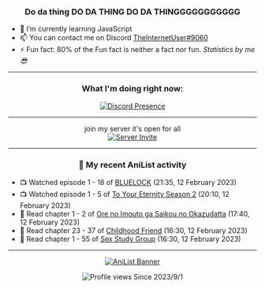 <div align="center">

### Do da thing DO DA THING DO DA THINGGGGGGGGGGG
</div>

- 🌱 I’m currently learning JavaScript
- 📫 You can contact me on Discord [TheInternetUser#9060](https://discord.com/users/534117072796385300)
- ⚡ Fun fact: 80% of the Fun fact is neither a fact nor fun. _Statistics by me 😎_
<hr>

<div align="center">

### What I'm doing right now:
[![Discord Presence](https://lanyard.cnrad.dev/api/534117072796385300)](https://discord.com/users/534117072796385300)
<hr>

join my server it's open for all <br>
[![Server Invite](https://invidget.switchblade.xyz/bfYgVHxrSs)](https://discord.gg/bfYgVHxrSs)

<hr>
  
### 🌸 My recent AniList activity

</div>

<!-- ANILIST_ACTIVITY:start -->

-   📺 Watched episode 1 - 18 of [BLUELOCK](https://anilist.co/anime/137822) (21:35, 12 February 2023)
-   📺 Watched episode 1 - 5 of [To Your Eternity Season 2](https://anilist.co/anime/138565) (20:10, 12 February 2023)
-   📖 Read chapter 1 - 2 of [Ore no Imouto ga Saikou no Okazudatta](https://anilist.co/manga/160842) (17:40, 12 February 2023)
-   📖 Read chapter 23 - 37 of [Childhood Friend](https://anilist.co/manga/151890) (16:30, 12 February 2023)
-   📖 Read chapter 1 - 55 of [Sex Study Group](https://anilist.co/manga/145493) (16:30, 12 February 2023)

<!-- ANILIST_ACTIVITY:end -->
<hr>

<div align="center">

[![AniList Banner](https://img.anili.st/User/929966)](https://anilist.co/user/TheInternetUser)

![Profile views](https://gpvc.arturio.dev/TheInternetUse7) Since 2023/9/1

</div>
